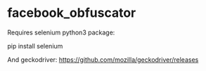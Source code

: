 # facebook_obfuscator
Requires selenium python3 package:

pip install selenium

And geckodriver: https://github.com/mozilla/geckodriver/releases

